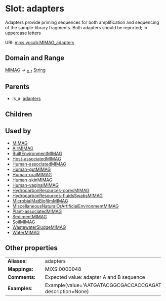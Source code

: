 
# Slot: adapters


Adapters provide priming sequences for both amplification and sequencing of the sample-library fragments. Both adapters should be reported; in uppercase letters

URI: [mixs.vocab:MIMAG_adapters](https://w3id.org/mixs/vocab/MIMAG_adapters)


## Domain and Range

[MIMAG](MIMAG.md) &#8594;  <sub>0..1</sub> [String](types/String.md)

## Parents

 *  is_a: [adapters](adapters.md)

## Children


## Used by

 * [MIMAG](MIMAG.md)
 * [AirMIMAG](AirMIMAG.md)
 * [BuiltEnvironmentMIMAG](BuiltEnvironmentMIMAG.md)
 * [Host-associatedMIMAG](Host-associatedMIMAG.md)
 * [Human-associatedMIMAG](Human-associatedMIMAG.md)
 * [Human-gutMIMAG](Human-gutMIMAG.md)
 * [Human-oralMIMAG](Human-oralMIMAG.md)
 * [Human-skinMIMAG](Human-skinMIMAG.md)
 * [Human-vaginalMIMAG](Human-vaginalMIMAG.md)
 * [HydrocarbonResources-coresMIMAG](HydrocarbonResources-coresMIMAG.md)
 * [HydrocarbonResources-fluidsSwabsMIMAG](HydrocarbonResources-fluidsSwabsMIMAG.md)
 * [MicrobialMatBiofilmMIMAG](MicrobialMatBiofilmMIMAG.md)
 * [MiscellaneousNaturalOrArtificialEnvironmentMIMAG](MiscellaneousNaturalOrArtificialEnvironmentMIMAG.md)
 * [Plant-associatedMIMAG](Plant-associatedMIMAG.md)
 * [SedimentMIMAG](SedimentMIMAG.md)
 * [SoilMIMAG](SoilMIMAG.md)
 * [WastewaterSludgeMIMAG](WastewaterSludgeMIMAG.md)
 * [WaterMIMAG](WaterMIMAG.md)

## Other properties

|  |  |  |
| --- | --- | --- |
| **Aliases:** | | adapters |
| **Mappings:** | | MIXS:0000048 |
| **Comments:** | | Expected value: adapter A and B sequence |
| **Examples:** | | Example(value='AATGATACGGCGACCACCGAGATCTACACGCT;CAAGCAGAAGACGGCATACGAGAT', description=None) |

